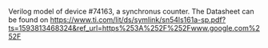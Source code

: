 
Verilog model of device #74163, a synchronus counter.
The Datasheet can be found on https://www.ti.com/lit/ds/symlink/sn54ls161a-sp.pdf?ts=1593813468324&ref_url=https%253A%252F%252Fwww.google.com%252F
